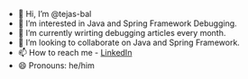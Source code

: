 - 👋 Hi, I’m @tejas-bal
- 👀 I’m interested in Java and Spring Framework Debugging.
- 🌱 I’m currently wrirting debugging articles every month.
- 💞️ I’m looking to collaborate on Java and Spring Framework.
- 📫 How to reach me - [LinkedIn](https://www.linkedin.com/in/tejas-bal)
- 😄 Pronouns: he/him

<!---
tejas-bal/tejas-bal is a ✨ special ✨ repository because its `README.md` (this file) appears on your GitHub profile.
You can click the Preview link to take a look at your changes.
--->

